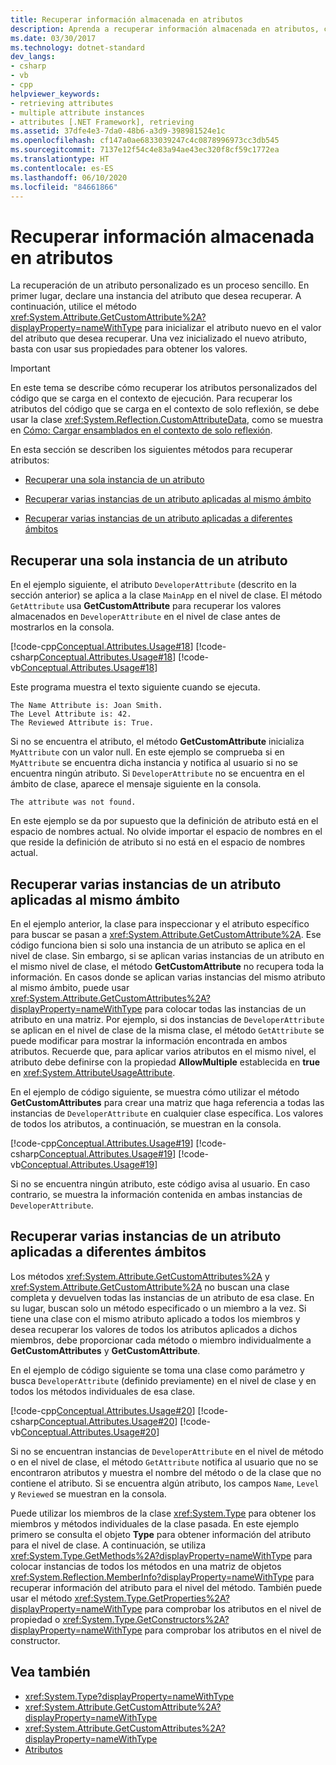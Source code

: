 ```yaml
---
title: Recuperar información almacenada en atributos
description: Aprenda a recuperar información almacenada en atributos, como en el caso de una instancia de atributo, muchas instancias para el mismo ámbito y muchas instancias para distintos ámbitos.
ms.date: 03/30/2017
ms.technology: dotnet-standard
dev_langs:
- csharp
- vb
- cpp
helpviewer_keywords:
- retrieving attributes
- multiple attribute instances
- attributes [.NET Framework], retrieving
ms.assetid: 37dfe4e3-7da0-48b6-a3d9-398981524e1c
ms.openlocfilehash: cf147a0ae6833039247c4c0878996973cc3db545
ms.sourcegitcommit: 7137e12f54c4e83a94ae43ec320f8cf59c1772ea
ms.translationtype: HT
ms.contentlocale: es-ES
ms.lasthandoff: 06/10/2020
ms.locfileid: "84661866"
---
```

# <a name="retrieving-information-stored-in-attributes"></a>Recuperar información almacenada en atributos
La recuperación de un atributo personalizado es un proceso sencillo. En primer lugar, declare una instancia del atributo que desea recuperar. A continuación, utilice el método <xref:System.Attribute.GetCustomAttribute%2A?displayProperty=nameWithType> para inicializar el atributo nuevo en el valor del atributo que desea recuperar. Una vez inicializado el nuevo atributo, basta con usar sus propiedades para obtener los valores.  
  
> [!IMPORTANT]
> En este tema se describe cómo recuperar los atributos personalizados del código que se carga en el contexto de ejecución. Para recuperar los atributos del código que se carga en el contexto de solo reflexión, se debe usar la clase <xref:System.Reflection.CustomAttributeData>, como se muestra en [Cómo: Cargar ensamblados en el contexto de solo reflexión](../../framework/reflection-and-codedom/how-to-load-assemblies-into-the-reflection-only-context.md).  
  
 En esta sección se describen los siguientes métodos para recuperar atributos:  
  
- [Recuperar una sola instancia de un atributo](#cpconretrievingsingleinstanceofattribute)  
  
- [Recuperar varias instancias de un atributo aplicadas al mismo ámbito](#cpconretrievingmultipleinstancesofattributeappliedtosamescope)  
  
- [Recuperar varias instancias de un atributo aplicadas a diferentes ámbitos](#cpconretrievingmultipleinstancesofattributeappliedtodifferentscopes)  
  
<a name="cpconretrievingsingleinstanceofattribute"></a>
## <a name="retrieving-a-single-instance-of-an-attribute"></a>Recuperar una sola instancia de un atributo  
 En el ejemplo siguiente, el atributo `DeveloperAttribute` (descrito en la sección anterior) se aplica a la clase `MainApp` en el nivel de clase. El método `GetAttribute` usa **GetCustomAttribute** para recuperar los valores almacenados en `DeveloperAttribute` en el nivel de clase antes de mostrarlos en la consola.  
  
 [!code-cpp[Conceptual.Attributes.Usage#18](../../../samples/snippets/cpp/VS_Snippets_CLR/conceptual.attributes.usage/cpp/source3.cpp#18)]
 [!code-csharp[Conceptual.Attributes.Usage#18](../../../samples/snippets/csharp/VS_Snippets_CLR/conceptual.attributes.usage/cs/source3.cs#18)]
 [!code-vb[Conceptual.Attributes.Usage#18](../../../samples/snippets/visualbasic/VS_Snippets_CLR/conceptual.attributes.usage/vb/source3.vb#18)]  
  
 Este programa muestra el texto siguiente cuando se ejecuta.  
  
```console  
The Name Attribute is: Joan Smith.  
The Level Attribute is: 42.  
The Reviewed Attribute is: True.  
```  
  
 Si no se encuentra el atributo, el método **GetCustomAttribute** inicializa `MyAttribute` con un valor null. En este ejemplo se comprueba si en `MyAttribute` se encuentra dicha instancia y notifica al usuario si no se encuentra ningún atributo. Si `DeveloperAttribute` no se encuentra en el ámbito de clase, aparece el mensaje siguiente en la consola.  
  
```console  
The attribute was not found.
```  
  
 En este ejemplo se da por supuesto que la definición de atributo está en el espacio de nombres actual. No olvide importar el espacio de nombres en el que reside la definición de atributo si no está en el espacio de nombres actual.  
  
<a name="cpconretrievingmultipleinstancesofattributeappliedtosamescope"></a>
## <a name="retrieving-multiple-instances-of-an-attribute-applied-to-the-same-scope"></a>Recuperar varias instancias de un atributo aplicadas al mismo ámbito  
 En el ejemplo anterior, la clase para inspeccionar y el atributo específico para buscar se pasan a <xref:System.Attribute.GetCustomAttribute%2A>. Ese código funciona bien si solo una instancia de un atributo se aplica en el nivel de clase. Sin embargo, si se aplican varias instancias de un atributo en el mismo nivel de clase, el método **GetCustomAttribute** no recupera toda la información. En casos donde se aplican varias instancias del mismo atributo al mismo ámbito, puede usar <xref:System.Attribute.GetCustomAttributes%2A?displayProperty=nameWithType> para colocar todas las instancias de un atributo en una matriz. Por ejemplo, si dos instancias de `DeveloperAttribute` se aplican en el nivel de clase de la misma clase, el método `GetAttribute` se puede modificar para mostrar la información encontrada en ambos atributos. Recuerde que, para aplicar varios atributos en el mismo nivel, el atributo debe definirse con la propiedad **AllowMultiple** establecida en **true** en <xref:System.AttributeUsageAttribute>.  
  
 En el ejemplo de código siguiente, se muestra cómo utilizar el método **GetCustomAttributes** para crear una matriz que haga referencia a todas las instancias de `DeveloperAttribute` en cualquier clase específica. Los valores de todos los atributos, a continuación, se muestran en la consola.  
  
 [!code-cpp[Conceptual.Attributes.Usage#19](../../../samples/snippets/cpp/VS_Snippets_CLR/conceptual.attributes.usage/cpp/source3.cpp#19)]
 [!code-csharp[Conceptual.Attributes.Usage#19](../../../samples/snippets/csharp/VS_Snippets_CLR/conceptual.attributes.usage/cs/source3.cs#19)]
 [!code-vb[Conceptual.Attributes.Usage#19](../../../samples/snippets/visualbasic/VS_Snippets_CLR/conceptual.attributes.usage/vb/source3.vb#19)]  
  
 Si no se encuentra ningún atributo, este código avisa al usuario. En caso contrario, se muestra la información contenida en ambas instancias de `DeveloperAttribute`.  
  
<a name="cpconretrievingmultipleinstancesofattributeappliedtodifferentscopes"></a>
## <a name="retrieving-multiple-instances-of-an-attribute-applied-to-different-scopes"></a>Recuperar varias instancias de un atributo aplicadas a diferentes ámbitos  
 Los métodos <xref:System.Attribute.GetCustomAttributes%2A> y <xref:System.Attribute.GetCustomAttribute%2A> no buscan una clase completa y devuelven todas las instancias de un atributo de esa clase. En su lugar, buscan solo un método especificado o un miembro a la vez. Si tiene una clase con el mismo atributo aplicado a todos los miembros y desea recuperar los valores de todos los atributos aplicados a dichos miembros, debe proporcionar cada método o miembro individualmente a **GetCustomAttributes** y **GetCustomAttribute**.  
  
 En el ejemplo de código siguiente se toma una clase como parámetro y busca `DeveloperAttribute` (definido previamente) en el nivel de clase y en todos los métodos individuales de esa clase.  
  
 [!code-cpp[Conceptual.Attributes.Usage#20](../../../samples/snippets/cpp/VS_Snippets_CLR/conceptual.attributes.usage/cpp/source3.cpp#20)]
 [!code-csharp[Conceptual.Attributes.Usage#20](../../../samples/snippets/csharp/VS_Snippets_CLR/conceptual.attributes.usage/cs/source3.cs#20)]
 [!code-vb[Conceptual.Attributes.Usage#20](../../../samples/snippets/visualbasic/VS_Snippets_CLR/conceptual.attributes.usage/vb/source3.vb#20)]  
  
 Si no se encuentran instancias de `DeveloperAttribute` en el nivel de método o en el nivel de clase, el método `GetAttribute` notifica al usuario que no se encontraron atributos y muestra el nombre del método o de la clase que no contiene el atributo. Si se encuentra algún atributo, los campos `Name`, `Level` y `Reviewed` se muestran en la consola.  
  
 Puede utilizar los miembros de la clase <xref:System.Type> para obtener los miembros y métodos individuales de la clase pasada. En este ejemplo primero se consulta el objeto **Type** para obtener información del atributo para el nivel de clase. A continuación, se utiliza <xref:System.Type.GetMethods%2A?displayProperty=nameWithType> para colocar instancias de todos los métodos en una matriz de objetos <xref:System.Reflection.MemberInfo?displayProperty=nameWithType> para recuperar información del atributo para el nivel del método. También puede usar el método <xref:System.Type.GetProperties%2A?displayProperty=nameWithType> para comprobar los atributos en el nivel de propiedad o <xref:System.Type.GetConstructors%2A?displayProperty=nameWithType> para comprobar los atributos en el nivel de constructor.  
  
## <a name="see-also"></a>Vea también

- <xref:System.Type?displayProperty=nameWithType>
- <xref:System.Attribute.GetCustomAttribute%2A?displayProperty=nameWithType>
- <xref:System.Attribute.GetCustomAttributes%2A?displayProperty=nameWithType>
- [Atributos](index.md)

